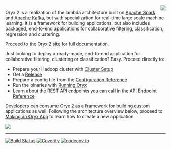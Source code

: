 <img align="right" src="http://oryx.io/img/OryxLogoMedium.png" />

Oryx 2 is a realization of the lambda architecture built on [Apache Spark](http://spark.apache.org) 
and [Apache Kafka](http://kafka.apache.org), but with specialization for real-time large scale machine 
learning. It is a framework for building applications, but also includes packaged, end-to-end 
applications for collaborative filtering, classification, regression and clustering.

Proceed to the [Oryx 2 site](http://oryx.io/) for full documentation.

Just looking to deploy a ready-made, end-to-end application for collaborative filtering, clustering or classification? Easy.
Proceed directly to:

- Prepare your Hadoop cluster with [Cluster Setup](http://oryx.io/docs/admin.html)
- Get a [Release](https://github.com/OryxProject/oryx/releases)
- Prepare a config file from the [Configuration Reference](http://oryx.io/docs/endusers.html#Configuration)
- Run the binaries with [Running Oryx](http://oryx.io/docs/endusers.html#Running)
- Learn about the REST API endpoints you can call in the [API Endpoint Reference](http://oryx.io/docs/endusers.html#API_Endpoint_Reference)

Developers can consume Oryx 2 as a framework for building custom applications as well. 
Following the architecture overview below, proceed to 
[Making an Oryx App](http://oryx.io/docs/developer.html#Making_an_Oryx_App) 
to learn how to create a new application.

<img src="http://oryx.io/img/Architecture.png"/>

------

[![Build Status](https://travis-ci.org/OryxProject/oryx.svg?branch=master)](https://travis-ci.org/OryxProject/oryx)
[![Coverity](https://scan.coverity.com/projects/2697/badge.svg)](https://scan.coverity.com/projects/2697)
[![codecov.io](https://codecov.io/github/OryxProject/oryx/coverage.svg?branch=master)](https://codecov.io/github/OryxProject/oryx?branch=master)
